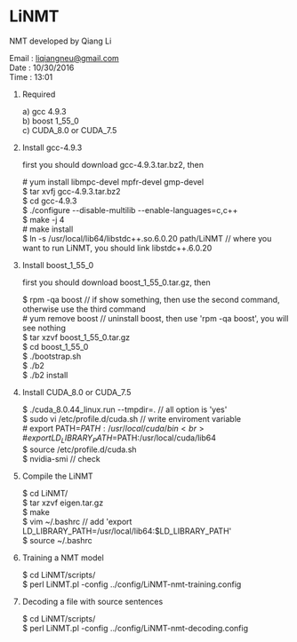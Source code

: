 # LiNMT

NMT developed by Qiang Li

Email : liqiangneu@gmail.com <br>
Date  : 10/30/2016           <br>
Time  : 13:01                <br>
                     


1. Required

   a) gcc 4.9.3              <br>
   b) boost 1_55_0           <br>
   c) CUDA_8.0 or CUDA_7.5   <br>


2. Install gcc-4.9.3

   first you should download gcc-4.9.3.tar.bz2, then  <br>

   \# yum install libmpc-devel mpfr-devel gmp-devel   <br>
   $ tar xvfj gcc-4.9.3.tar.bz2                       <br>
   $ cd gcc-4.9.3                                     <br>
   $ ./configure --disable-multilib --enable-languages=c,c++       <br>
   $ make -j 4                                        <br>
   \# make install                                    <br>
   $ ln -s /usr/local/lib64/libstdc++.so.6.0.20 path/LiNMT // where you want to run LiNMT, you should link libstdc++.6.0.20 <br>


3. Install boost_1_55_0

   first you should download boost_1_55_0.tar.gz, then  <br>

   $ rpm -qa boost      // if show something, then use the second command, otherwise use the third command  <br> 
   \# yum remove boost   // uninstall boost, then use 'rpm -qa boost', you will see nothing                 <br>
   $ tar xzvf boost_1_55_0.tar.gz                                                                           <br>
   $ cd boost_1_55_0                                                                                        <br>
   $ ./bootstrap.sh                                                                                         <br>
   $ ./b2                                                                                                   <br>
   $ ./b2 install                                                                                           <br>


4. Install CUDA_8.0 or CUDA_7.5

   $ ./cuda_8.0.44_linux.run --tmpdir=.              // all option is 'yes'          <br>
   $ sudo vi /etc/profile.d/cuda.sh                  // write enviroment variable    <br>
   \# export PATH=$PATH:/usr/local/cuda/bin                                          <br>
   \# export LD_LIBRARY_PATH=$PATH:/usr/local/cuda/lib64                             <br>
   $ source /etc/profile.d/cuda.sh                                                   <br>
   $ nvidia-smi // check                                                             <br>


5. Compile the LiNMT

   $ cd LiNMT/                                                                <br>
   $ tar xzvf eigen.tar.gz                                                           <br>
   $ make                                                                            <br>
   $ vim ~/.bashrc                                   // add 'export LD_LIBRARY_PATH=/usr/local/lib64:$LD_LIBRARY_PATH' <br>
   $ source ~/.bashrc                                                                <br>


6. Training a NMT model

   $ cd LiNMT/scripts/                                                        <br>
   $ perl LiNMT.pl -config ../config/LiNMT-nmt-training.config         <br>


7. Decoding a file with source sentences

   $ cd LiNMT/scripts/                                                        <br>
   $ perl LiNMT.pl -config ../config/LiNMT-nmt-decoding.config         <br>


   
